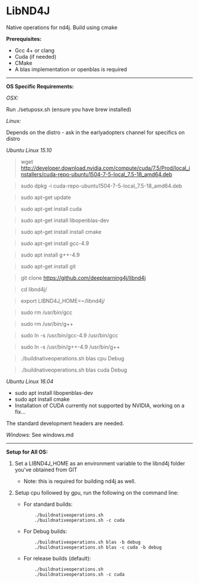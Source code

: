 # LibND4J

Native operations for nd4j. Build using cmake

**Prerequisites:**

* Gcc 4+ or clang
* Cuda (if needed)
* CMake
* A blas implementation or openblas is required

----

**OS Specific Requirements:**


*OSX:*

Run ./setuposx.sh (ensure you have brew installed)


*Linux:*

Depends on the distro - ask in the earlyadopters channel for specifics
on distro

*Ubuntu Linux 15.10*
> wget http://developer.download.nvidia.com/compute/cuda/7.5/Prod/local_installers/cuda-repo-ubuntu1504-7-5-local_7.5-18_amd64.deb

> sudo dpkg -i cuda-repo-ubuntu1504-7-5-local_7.5-18_amd64.deb

> sudo apt-get update

> sudo apt-get install cuda

> sudo apt-get install libopenblas-dev

> sudo apt-get install install cmake

> sudo apt-get install gcc-4.9

> sudo apt install g++-4.9

> sudo apt-get install git

> git clone https://github.com/deeplearning4j/libnd4j

> cd libnd4j/

> export LIBND4J_HOME=~/libnd4j/

> sudo rm /usr/bin/gcc

> sudo rm /usr/bin/g++

> sudo ln -s /usr/bin/gcc-4.9 /usr/bin/gcc

> sudo ln -s /usr/bin/g++-4.9 /usr/bin/g++

> ./buildnativeoperations.sh blas cpu Debug

> ./buildnativeoperations.sh blas cuda Debug

*Ubuntu Linux 16.04* 
* sudo apt install libopenblas-dev
* sudo apt install cmake
* Installation of CUDA currently not supported by NVIDIA, working on a fix... 

The standard development headers are needed.

*Windows:*
See windows.md

------

**Setup for All OS:**

1. Set a LIBND4J_HOME as an environment variable to the libnd4j folder you've obtained from GIT
     *  Note: this is required for building nd4j as well.

2. Setup cpu followed by gpu, run the following on the command line:
     * For standard builds:

               ./buildnativeoperations.sh
               ./buildnativeoperations.sh -c cuda

     * For Debug builds:

               ./buildnativeoperations.sh blas -b debug
               ./buildnativeoperations.sh blas -c cuda -b debug

     * For release builds (default):

               ./buildnativeoperations.sh
               ./buildnativeoperations.sh -c cuda


